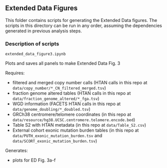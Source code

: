## Extended Data Figures

This folder contains scripts for generating the Extended Data figures. The scripts in this directory can be run in any order, assuming the dependencies generated in previous analysis steps.


### Description of scripts

`extended_data_figure3.ipynb`

Plots and saves all panels to make Extended Data Fig. 3

Requires:
* filtered and merged copy number calls (HTAN calls in this repo at `data/copy_number/*_CN_filtered_merged.tsv`)
* fraction genome altered tables (HTAN calls in this repo at `data/fraction_genome_altered/*_fga.tsv`)
* WGD information (FACETS HTAN calls in this repo at `data/genome_doubling/*_doubled.tsv`)
* GRCh38 centromere/telomere coordinates (in this repo at `data/resource/hg38.UCSC.centromere.telomere.encode.bed`)
* Table S2 with HTAN metadata (in this repo at `data/Table_S2.csv`)
* External cohort exonic mutation burden tables (in this repo at `data/PUTH_exonic_mutation_burden.tsv` and `data/SCORT_exonic_mutation_burden.tsv`)

Generates:
* plots for ED Fig. 3a-f

